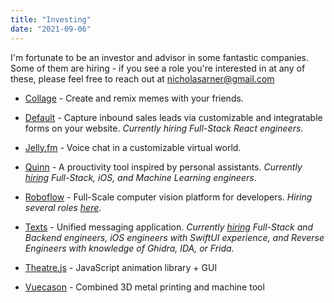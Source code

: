 ```yaml
---
title: "Investing"
date: "2021-09-06"
---
```


I'm fortunate to be an investor and advisor in some fantastic companies. Some of them are hiring - if you see a role you're interested in at any of these, please feel free to reach out at nicholasarner@gmail.com

* [Collage](https://twitter.com/thecollageapp) - Create and remix memes with your friends.

* [Default](https://www.default.com/) - Capture inbound sales leads via customizable and integratable forms on your website. *Currently hiring Full-Stack React engineers*.

* [Jelly.fm](https://www.jelly.fm) - Voice chat in a customizable virtual world.

* [Quinn](https://www.usequinn.com) - A prouctivity tool inspired by personal assistants. *Currently [hiring](https://apply.workable.com/usequinn/) Full-Stack, iOS, and Machine Learning engineers*.

* [Roboflow](https://roboflow.com) - Full-Scale computer vision platform for developers. *Hiring several roles [here](https://roboflow.com/careers)*.

* [Texts](http://texts.com)  - Unified messaging application. *Currently [hiring](https://texts.com/jobs) Full-Stack and Backend engineers, iOS engineers with SwiftUI experience, and Reverse Engineers with knowledge of Ghidra, IDA, or Frida.*

* [Theatre.js](https://www.theatrejs.com/) - JavaScript animation library + GUI

* [Vuecason](https://www.vuecason.com) - Combined 3D metal printing and machine tool

  
